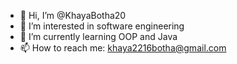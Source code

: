 - 👋 Hi, I’m @KhayaBotha20
- 👀 I’m interested in software engineering
- 🌱 I’m currently learning OOP and Java
- 📫 How to reach me: khaya2216botha@gmail.com

<!---
KhayaBotha20/KhayaBotha20 is a ✨ special ✨ repository because its `README.md` (this file) appears on your GitHub profile.
You can click the Preview link to take a look at your changes.
--->
